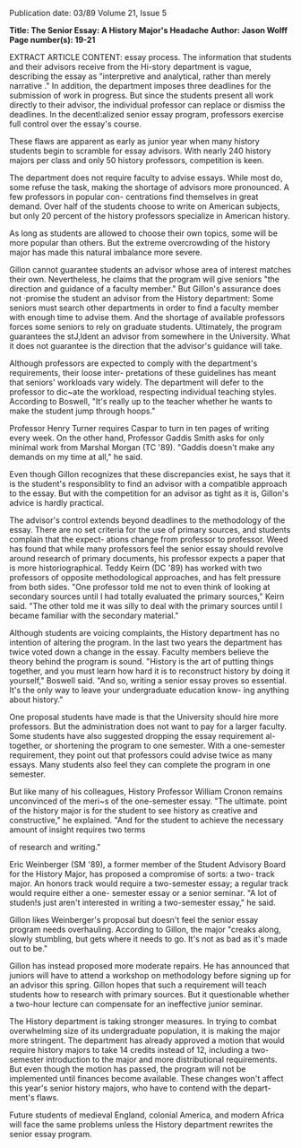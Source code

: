 Publication date: 03/89
Volume 21, Issue 5

**Title: The Senior Essay: A History Major's Headache**
**Author: Jason Wolff**
**Page number(s): 19-21**

EXTRACT ARTICLE CONTENT:
essay process. The information that 
students and their advisors receive 
from the Hi-story department is vague, 
describing the essay as "interpretive 
and analytical, rather than merely 
narrative ." In addition, 
the 
department imposes three deadlines 
for the submission of work in progress. 
But since the students present all work 
directly to their advisor, the individual 
professor can replace or dismiss the 
deadlines. In the decentl:alized senior 
essay program, professors exercise full 
control over the essay's course. 


These flaws are apparent as early as 
junior year when many history 
students begin to scramble for essay 
advisors. With nearly 240 history 
majors per class and only 50 history 
professors, competition 
is keen. 


The department does not require 
faculty to advise essays. While most 
do, some refuse the task, making the 
shortage of advisors more pronounced. 
A few professors in popular con-
centrations find themselves in great 
demand. Over half of the students 
choose to write on American subjects, 
but only 20 percent of the history 
professors specialize in American 
history. 


As long as students are 
allowed to choose their own topics, 
some will be more popular than others. 
But the extreme overcrowding of the 
history major has made this natural 
imbalance more severe. 


Gillon cannot guarantee students an 
advisor whose area of interest matches 
their own. Nevertheless, he claims that 
the program will give seniors "the 
direction and guidance of a faculty 
member." But Gillon's assurance does 
not ·promise the student an advisor 
from the History department: Some 
seniors must search other departments 
in order to find a faculty member with 
enough time to advise them. And the 
shortage of available professors forces 
some seniors to rely on graduate 
students. Ultimately, the program 
guarantees the stJ,ldent an advisor from 
somewhere in the University. What it 
does not guarantee is the direction that 
the advisor's guidance will take. 


Although professors are expected to 
comply with the department's 
requirements, 
their loose inter-
pretations of these guidelines has 
meant that seniors' workloads vary widely. 
The department will defer to the 
professor to 
dic~ate the workload, 
respecting individual teaching styles. 
According to Boswell, "It's really up to 
the teacher whether he wants to make 
the student jump through hoops." 


Professor Henry Turner requires 
Caspar to turn in ten pages of writing 
every week. On the other hand, 
Professor Gaddis Smith asks for only 
minimal work from Marshal Morgan 
(TC '89). "Gaddis doesn't make any 
demands on my time at all," he said. 


Even though Gillon recognizes that 
these discrepancies exist, he says that it 
is the student's responsiblity to find an 
advisor with a compatible approach to 
the essay. But with the competition for 
an advisor as tight as it is, Gillon's 
advice is hardly practical. 


The advisor's control extends 
beyond deadlines to the methodology 
of the essay. There are no set criteria 
for the use of primary sources, and 
students complain that the expect-
ations change 
from 
professor 
to 
professor. Weed has found that while 
many professors feel the senior essay 
should revolve around research of 
primary documents, 
his professor 
expects 
a 
paper that 
is 
more 
historiographical. Teddy Keirn (DC 
'89) has worked with two professors of 
opposite methodological approaches, 
and has felt pressure from both sides. 
"One professor told me not to even 
think of looking at secondary sources 
until I had totally evaluated the 
primary sources," Keirn said. "The 
other told me it was silly to deal with 
the primary sources until I became 
familiar with the secondary material." 


Although students are voicing 
complaints, the History department 
has no intention of altering the 
program. In the last two years the 
department has twice voted down a 
change in the essay. Faculty members 
believe the theory behind the program 
is sound. "History is the art of putting 
things together, and you must learn 
how hard it is to reconstruct history by 
doing it yourself," Boswell said. "And 
so, writing a senior essay proves so 
essential. It's the only way to leave 
your undergraduate education know-
ing anything about history." 


One proposal students have made is 
that the University should hire more 
professors. But the administration does 
not want to pay for a larger faculty. 
Some students have also suggested 
dropping the essay requirement al-
together, or shortening the program to 
one semester. With a one-semester 
requirement, 
they point out that 
professors could advise twice as many 
essays. Many students also feel they 
can complete the program in one 
semester. 


But 
like 
many of his 
colleagues, History Professor William 
Cronon remains unconvinced of the 
meri~s of the one-semester essay. "The 
ultimate. point of the history major is 
for the student to see history as creative 
and constructive," he explained. "And 
for the student to achieve the necessary 
amount of insight requires two terms 


of research and writing." 


Eric Weinberger (SM '89), a former 
member of the Student Advisory 
Board for the History Major, has 
proposed a compromise of sorts: a two-
track major. An honors track would 
require a two-semester essay; a regular 
track would require either a one-
semester essay or a senior seminar. "A 
lot of studen!s just aren't interested in 
writing a two-semester essay," he said. 


Gillon likes Weinberger's proposal but 
doesn't feel the senior essay program 
needs overhauling. According to 
Gillon, the major "creaks along, slowly 
stumbling, but gets where it needs to 
go. It's not as bad as it's made out to 
be." 


Gillon has instead proposed more 
moderate repairs. He has announced 
that juniors will have to attend a 
workshop on methodology before 
signing up for an advisor this spring. 
Gillon hopes that such a requirement 
will teach students how to research 
with 
primary sources. But it 
questionable whether a 
two-hour 
lecture can compensate for an 
ineffective junior seminar. 


The History department is taking 
stronger measures. In trying to combat 
overwhelming size of its 
undergraduate population, 
it is 
making the major more stringent. The 
department has already approved a 
motion that would require history 
majors to take 14 credits instead of 12, 
including a two-semester introduction 
to the major and more distributional 
requirements. But even though the 
motion has passed, the program will 
not be implemented until finances 
become available. These changes won't 
affect this year's senior history majors, 
who have to contend with the depart-
ment's flaws. 


Future students of 
medieval England, colonial America, 
and 
modern 
Africa 
will 
face the same problems unless the 
History department rewrites the senior 
essay program.